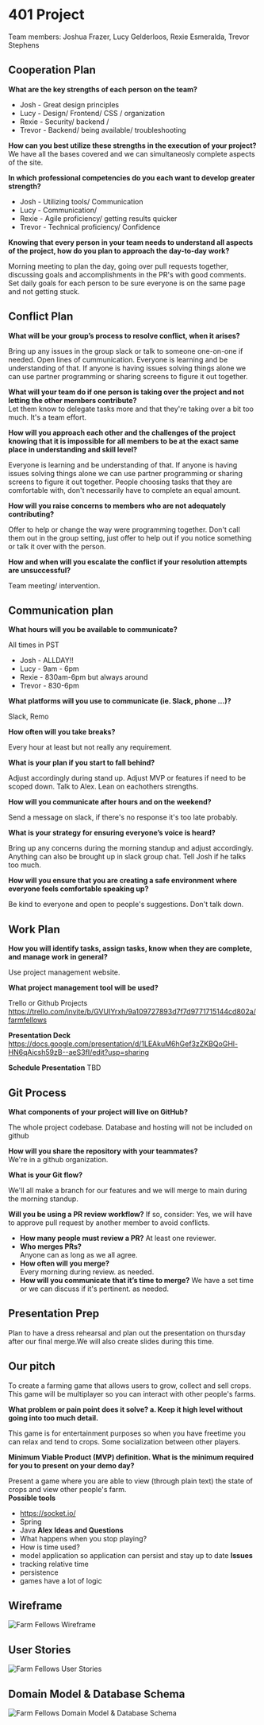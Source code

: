 # 401 Project 

Team members: Joshua Frazer, Lucy Gelderloos, Rexie Esmeralda, Trevor Stephens


## Cooperation Plan

**What are the key strengths of each person on the team?**

- Josh - Great design principles
- Lucy - Design/ Frontend/ CSS / organization
- Rexie - Security/ backend / 
- Trevor - Backend/ being available/ troubleshooting

**How can you best utilize these strengths in the execution of your project?**
We have all the bases covered and we can simultaneosly complete aspects of the site.

**In which professional competencies do you each want to develop greater strength?**

- Josh - Utilizing tools/ Communication
- Lucy - Communication/ 
- Rexie - Agile proficiency/ getting results quicker
- Trevor -  Technical proficiency/ Confidence

**Knowing that every person in your team needs to understand all aspects of the project, how do you plan to approach the day-to-day work?**

Morning meeting to plan the day, going over pull requests together, discussing goals and accomplishments in the PR's with good comments. Set daily goals for each person to be sure everyone is on the same page and not getting stuck.

## Conflict Plan

**What will be your group’s process to resolve conflict, when it arises?**  

Bring up any issues in the group slack or talk to someone one-on-one if needed. Open lines of cummunication. Everyone is learning and be understanding of that. If anyone is having issues solving things alone we can use partner programming or sharing screens to figure it out together.  

**What will your team do if one person is taking over the project and not letting the other members contribute?**  
Let them know to delegate tasks more and that they're taking over a bit too much. It's a team effort.  

**How will you approach each other and the challenges of the project knowing that it is impossible for all members to be at the exact same place in understanding and skill level?** 

Everyone is learning and be understanding of that. If anyone is having issues solving things alone we can use partner programming or sharing screens to figure it out together. People choosing tasks that they are comfortable with, don't necessarily have to complete an equal amount.  

**How will you raise concerns to members who are not adequately contributing?**  

Offer to help or change the way were programming together. Don't call them out in the group setting, just offer to help out if you notice something or talk it over with the person.  

**How and when will you escalate the conflict if your resolution attempts are unsuccessful?**  

Team meeting/ intervention.

## Communication plan

**What hours will you be available to communicate?**  

All times in PST

- Josh - ALLDAY!!
- Lucy - 9am - 6pm 
- Rexie - 830am-6pm but always around
- Trevor - 830-6pm

**What platforms will you use to communicate (ie. Slack, phone …)?**  

Slack, Remo

**How often will you take breaks?**  

Every hour at least but not really any requirement.  

**What is your plan if you start to fall behind?**  

Adjust accordingly during stand up. Adjust MVP or features if need to be scoped down. Talk to Alex. Lean on eachothers strengths.

**How will you communicate after hours and on the weekend?**  

Send a message on slack, if there's no response it's too late probably.  

**What is your strategy for ensuring everyone’s voice is heard?**  

Bring up any concerns during the morning standup and adjust accordingly. Anything can also be brought up in slack group chat. Tell Josh if he talks too much.  

**How will you ensure that you are creating a safe environment where everyone feels comfortable speaking up?**  

Be kind to everyone and open to people's suggestions. Don't talk down.  

## Work Plan

**How you will identify tasks, assign tasks, know when they are complete, and manage work in general?**  

Use project management website.  

**What project management tool will be used?**  

Trello or Github Projects
https://trello.com/invite/b/GVUIYrxh/9a109727893d7f7d9771715144cd802a/farmfellows

**Presentation Deck**
https://docs.google.com/presentation/d/1LEAkuM6hGef3zZKBQoGHl-HN6qAicsh59zB--aeS3fI/edit?usp=sharing

**Schedule Presentation**
TBD
## Git Process

**What components of your project will live on GitHub?**  

The whole project codebase. Database and hosting will not be included on github

**How will you share the repository with your teammates?**  
We're in a github organization.  

**What is your Git flow?**  

We'll all make a branch for our features and we will merge to main during the morning standup.  

**Will you be using a PR review workflow?** If so, consider:
Yes, we will have to approve pull request by another member to avoid conflicts.
- **How many people must review a PR?**
 At least one reviewer.
- **Who merges PRs?**  
Anyone can as long as we all agree.
- **How often will you merge?**  
Every morning during review. as needed.  
- **How will you communicate that it’s time to merge?**
We have a set time or we can discuss if it's pertinent. as needed. 

## Presentation Prep  

Plan to have a dress rehearsal and plan out the presentation on thursday after our final merge.We will also create slides during this time.  

## Our pitch

To create a farming game that allows users to grow, collect and sell crops.  This game will be multiplayer so you can interact with other people's farms.

**What problem or pain point does it solve? a. Keep it high level without going into too much detail.**  

This game is for entertainment purposes so when you have freetime you can relax and tend to crops. Some socialization between other players.

**Minimum Viable Product (MVP) definition.
What is the minimum required for you to present on your demo day?**  

Present a game where you are able to view (through plain text) the state of crops and view other people's farm.  
**Possible tools**
- https://socket.io/
- Spring
- Java
**Alex Ideas and Questions**
- What happens when you stop playing?
- How is time used?
- model application so application can persist and stay up to date
**Issues**
- tracking relative time
- persistence
- games have a lot of logic

## Wireframe

![Farm Fellows Wireframe](./images/FarmFellows-wireframe.png)

## User Stories

![Farm Fellows User Stories](./images/FarmFellows-user-stories.png)

## Domain Model & Database Schema

![Farm Fellows Domain Model & Database Schema](./images/FarmFellows-domain-model-db-schema.png)
